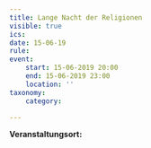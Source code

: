 ```yaml
---
title: Lange Nacht der Religionen
visible: true
ics: 
date: 15-06-19
rule: 
event:
	start: 15-06-2019 20:00
	end: 15-06-2019 23:00
	location: ''
taxonomy:
	category: 

---
```




**Veranstaltungsort:** 

